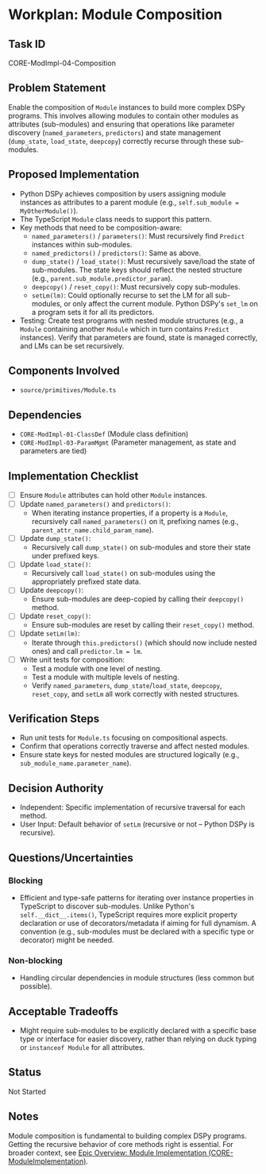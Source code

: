 # Workplan: Module Composition

## Task ID
CORE-ModImpl-04-Composition

## Problem Statement
Enable the composition of `Module` instances to build more complex DSPy programs. This involves allowing modules to contain other modules as attributes (sub-modules) and ensuring that operations like parameter discovery (`named_parameters`, `predictors`) and state management (`dump_state`, `load_state`, `deepcopy`) correctly recurse through these sub-modules.

## Proposed Implementation
- Python DSPy achieves composition by users assigning module instances as attributes to a parent module (e.g., `self.sub_module = MyOtherModule()`).
- The TypeScript `Module` class needs to support this pattern.
- Key methods that need to be composition-aware:
    - `named_parameters()` / `parameters()`: Must recursively find `Predict` instances within sub-modules.
    - `named_predictors()` / `predictors()`: Same as above.
    - `dump_state()` / `load_state()`: Must recursively save/load the state of sub-modules. The state keys should reflect the nested structure (e.g., `parent.sub_module.predictor_param`).
    - `deepcopy()` / `reset_copy()`: Must recursively copy sub-modules.
    - `setLm(lm)`: Could optionally recurse to set the LM for all sub-modules, or only affect the current module. Python DSPy's `set_lm` on a program sets it for all its predictors.
- Testing: Create test programs with nested module structures (e.g., a `Module` containing another `Module` which in turn contains `Predict` instances). Verify that parameters are found, state is managed correctly, and LMs can be set recursively.

## Components Involved
- `source/primitives/Module.ts`

## Dependencies
- `CORE-ModImpl-01-ClassDef` (Module class definition)
- `CORE-ModImpl-03-ParamMgmt` (Parameter management, as state and parameters are tied)

## Implementation Checklist
- [ ] Ensure `Module` attributes can hold other `Module` instances.
- [ ] Update `named_parameters()` and `predictors()`:
    - When iterating instance properties, if a property is a `Module`, recursively call `named_parameters()` on it, prefixing names (e.g., `parent_attr_name.child_param_name`).
- [ ] Update `dump_state()`:
    - Recursively call `dump_state()` on sub-modules and store their state under prefixed keys.
- [ ] Update `load_state()`:
    - Recursively call `load_state()` on sub-modules using the appropriately prefixed state data.
- [ ] Update `deepcopy()`:
    - Ensure sub-modules are deep-copied by calling their `deepcopy()` method.
- [ ] Update `reset_copy()`:
    - Ensure sub-modules are reset by calling their `reset_copy()` method.
- [ ] Update `setLm(lm)`:
    - Iterate through `this.predictors()` (which should now include nested ones) and call `predictor.lm = lm`.
- [ ] Write unit tests for composition:
    - Test a module with one level of nesting.
    - Test a module with multiple levels of nesting.
    - Verify `named_parameters`, `dump_state`/`load_state`, `deepcopy`, `reset_copy`, and `setLm` all work correctly with nested structures.

## Verification Steps
- Run unit tests for `Module.ts` focusing on compositional aspects.
- Confirm that operations correctly traverse and affect nested modules.
- Ensure state keys for nested modules are structured logically (e.g., `sub_module_name.parameter_name`).

## Decision Authority
- Independent: Specific implementation of recursive traversal for each method.
- User Input: Default behavior of `setLm` (recursive or not – Python DSPy is recursive).

## Questions/Uncertainties
### Blocking
- Efficient and type-safe patterns for iterating over instance properties in TypeScript to discover sub-modules. Unlike Python's `self.__dict__.items()`, TypeScript requires more explicit property declaration or use of decorators/metadata if aiming for full dynamism. A convention (e.g., sub-modules must be declared with a specific type or decorator) might be needed.

### Non-blocking
- Handling circular dependencies in module structures (less common but possible).

## Acceptable Tradeoffs
- Might require sub-modules to be explicitly declared with a specific base type or interface for easier discovery, rather than relying on duck typing or `instanceof Module` for all attributes.

## Status
Not Started

## Notes
Module composition is fundamental to building complex DSPy programs. Getting the recursive behavior of core methods right is essential.
For broader context, see [Epic Overview: Module Implementation (CORE-ModuleImplementation)](../../docs/planning/workplans/CORE-ModuleImplementation.md).